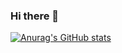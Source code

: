 ### Hi there 👋
[![Anurag's GitHub stats](https://github-readme-stats.vercel.app/api?username=mcsfsoft)](https://github.com/anuraghazra/github-readme-stats)
<!--
**mcsfsoft/mcsfsoft** is a ✨ _special_ ✨ repository because its `README.md` (this file) appears on your GitHub profile.

Here are some ideas to get you started:

- 🔭 I’m currently working on ...
- 🌱 I’m currently learning ...
- 👯 I’m looking to collaborate on ...
- 🤔 I’m looking for help with ...
- 💬 Ask me about ...
- 📫 How to reach me: ...
- 😄 Pronouns: ...
- ⚡ Fun fact: ...
-->
